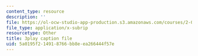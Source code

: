 ```yaml
---
content_type: resource
description: ''
file: https://ol-ocw-studio-app-production.s3.amazonaws.com/courses/2-003sc-engineering-dynamics-fall-2011/5a0195f214918766bb8eea266444f57e_NHedXxUO-Bg.srt
file_type: application/x-subrip
resourcetype: Other
title: 3play caption file
uid: 5a0195f2-1491-8766-bb8e-ea266444f57e
---
```

